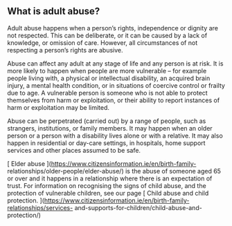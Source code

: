 ##  What is adult abuse?

Adult abuse happens when a person’s rights, independence or dignity are not
respected. This can be deliberate, or it can be caused by a lack of knowledge,
or omission of care. However, all circumstances of not respecting a person’s
rights are abusive.

Abuse can affect any adult at any stage of life and any person is at risk. It
is more likely to happen when people are more vulnerable – for example people
living with, a physical or intellectual disability, an acquired brain injury,
a mental health condition, or in situations of coercive control or frailty due
to age. A vulnerable person is someone who is not able to protect themselves
from harm or exploitation, or their ability to report instances of harm or
exploitation may be limited.

Abuse can be perpetrated (carried out) by a range of people, such as
strangers, institutions, or family members. It may happen when an older person
or a person with a disability lives alone or with a relative. It may also
happen in residential or day-care settings, in hospitals, home support
services and other places assumed to be safe.

[ Elder abuse ](https://www.citizensinformation.ie/en/birth-family-
relationships/older-people/elder-abuse/) is the abuse of someone aged 65 or
over and it happens in a relationship where there is an expectation of trust.
For information on recognising the signs of child abuse, and the protection of
vulnerable children, see our page [ Child abuse and child protection.
](https://www.citizensinformation.ie/en/birth-family-relationships/services-
and-supports-for-children/child-abuse-and-protection/)

